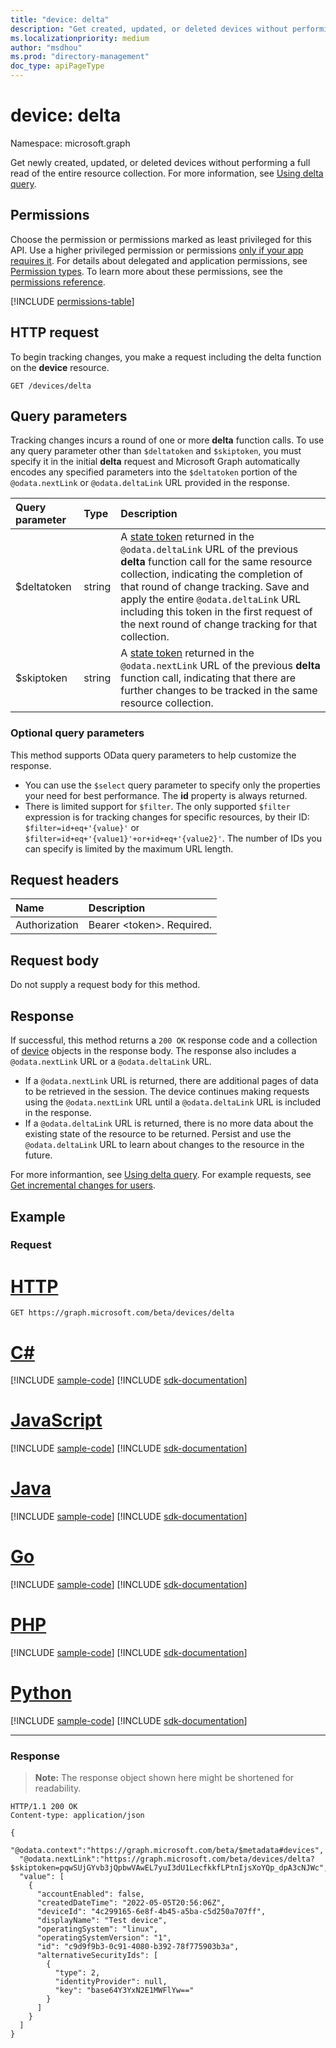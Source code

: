 ```yaml
---
title: "device: delta"
description: "Get created, updated, or deleted devices without performing a full read of the entire resource collection."
ms.localizationpriority: medium
author: "msdhou"
ms.prod: "directory-management"
doc_type: apiPageType
---
```


# device: delta

Namespace: microsoft.graph

Get newly created, updated, or deleted devices without performing a full read of the entire resource collection. For more information, see [Using delta query](/graph/delta-query-overview).

## Permissions

Choose the permission or permissions marked as least privileged for this API. Use a higher privileged permission or permissions [only if your app requires it](/graph/permissions-overview#best-practices-for-using-microsoft-graph-permissions). For details about delegated and application permissions, see [Permission types](/graph/permissions-overview#permission-types). To learn more about these permissions, see the [permissions reference](/graph/permissions-reference).


<!-- { "blockType": "permissions", "name": "device_delta" } -->
[!INCLUDE [permissions-table](../includes/permissions/device-delta-permissions.md)]

## HTTP request
To begin tracking changes, you make a request including the delta function on the **device** resource. 

<!-- { "blockType": "ignored" } -->
```http
GET /devices/delta
```

## Query parameters

Tracking changes incurs a round of one or more **delta** function calls. To use any query parameter other than `$deltatoken` and `$skiptoken`, you must specify it in the initial **delta** request and Microsoft Graph automatically encodes any specified parameters into the `$deltatoken` portion of the `@odata.nextLink` or `@odata.deltaLink` URL provided in the response.

| Query parameter	   | Type	|Description|
|:---------------|:--------|:----------|
| $deltatoken | string | A [state token](/graph/delta-query-overview) returned in the `@odata.deltaLink` URL of the previous **delta** function call for the same resource collection, indicating the completion of that round of change tracking. Save and apply the entire `@odata.deltaLink` URL including this token in the first request of the next round of change tracking for that collection.|
| $skiptoken | string | A [state token](/graph/delta-query-overview) returned in the `@odata.nextLink` URL of the previous **delta** function call, indicating that there are further changes to be tracked in the same resource collection. |

### Optional query parameters

This method supports OData query parameters to help customize the response.

- You can use the `$select` query parameter to specify only the properties your need for best performance. The **id** property is always returned.
- There is limited support for `$filter`. The only supported `$filter` expression is for tracking changes for specific resources, by their ID:  `$filter=id+eq+'{value}'` or `$filter=id+eq+'{value1}'+or+id+eq+'{value2}'`. The number of IDs you can specify is limited by the maximum URL length.


## Request headers
| Name       | Description|
|:---------------|:----------|
| Authorization  | Bearer &lt;token&gt;. Required.|

## Request body
Do not supply a request body for this method.

## Response

If successful, this method returns a `200 OK` response code and a collection of [device](../resources/device.md) objects in the response body. The response also includes a `@odata.nextLink` URL or a `@odata.deltaLink` URL.

- If a `@odata.nextLink` URL is returned, there are additional pages of data to be retrieved in the session. The device continues making requests using the `@odata.nextLink` URL until a `@odata.deltaLink` URL is included in the response.
- If a `@odata.deltaLink` URL is returned, there is no more data about the existing state of the resource to be returned. Persist and use the `@odata.deltaLink` URL to learn about changes to the resource in the future.

For more informantion, see [Using delta query](/graph/delta-query-overview). For example requests, see [Get incremental changes for users](/graph/delta-query-users).

## Example
### Request


# [HTTP](#tab/http)
<!-- {
  "blockType": "request",
  "name": "device_delta"
}-->
```msgraph-interactive
GET https://graph.microsoft.com/beta/devices/delta
```

# [C#](#tab/csharp)
[!INCLUDE [sample-code](../includes/snippets/csharp/device-delta-csharp-snippets.md)]
[!INCLUDE [sdk-documentation](../includes/snippets/snippets-sdk-documentation-link.md)]

# [JavaScript](#tab/javascript)
[!INCLUDE [sample-code](../includes/snippets/javascript/device-delta-javascript-snippets.md)]
[!INCLUDE [sdk-documentation](../includes/snippets/snippets-sdk-documentation-link.md)]

# [Java](#tab/java)
[!INCLUDE [sample-code](../includes/snippets/java/device-delta-java-snippets.md)]
[!INCLUDE [sdk-documentation](../includes/snippets/snippets-sdk-documentation-link.md)]

# [Go](#tab/go)
[!INCLUDE [sample-code](../includes/snippets/go/device-delta-go-snippets.md)]
[!INCLUDE [sdk-documentation](../includes/snippets/snippets-sdk-documentation-link.md)]

# [PHP](#tab/php)
[!INCLUDE [sample-code](../includes/snippets/php/device-delta-php-snippets.md)]
[!INCLUDE [sdk-documentation](../includes/snippets/snippets-sdk-documentation-link.md)]

# [Python](#tab/python)
[!INCLUDE [sample-code](../includes/snippets/python/device-delta-python-snippets.md)]
[!INCLUDE [sdk-documentation](../includes/snippets/snippets-sdk-documentation-link.md)]

---

### Response
>**Note:** The response object shown here might be shortened for readability.
<!-- { 
  "blockType": "response",
  "truncated": true,
  "@odata.type": "microsoft.graph.device",
  "isCollection": true 
} --> 
```http
HTTP/1.1 200 OK
Content-type: application/json

{
  "@odata.context":"https://graph.microsoft.com/beta/$metadata#devices",
  "@odata.nextLink":"https://graph.microsoft.com/beta/devices/delta?$skiptoken=pqwSUjGYvb3jQpbwVAwEL7yuI3dU1LecfkkfLPtnIjsXoYQp_dpA3cNJWc",
  "value": [
    {
      "accountEnabled": false,
      "createdDateTime": "2022-05-05T20:56:06Z",
      "deviceId": "4c299165-6e8f-4b45-a5ba-c5d250a707ff",
      "displayName": "Test device",
      "operatingSystem": "linux",
      "operatingSystemVersion": "1",
      "id": "c9d9f9b3-0c91-4080-b392-78f775903b3a",
      "alternativeSecurityIds": [
        {
          "type": 2,
          "identityProvider": null,
          "key": "base64Y3YxN2E1MWFlYw=="
        }
      ]
    }
  ]
}
```

<!-- uuid: 8fcb5dbc-d5aa-4681-8e31-b001d5168d79
2015-10-25 14:57:30 UTC -->
<!--
{
  "type": "#page.annotation",
  "description": "device: delta",
  "keywords": "",
  "section": "documentation",
  "tocPath": "",
  "suppressions": [
  ]
}
-->

